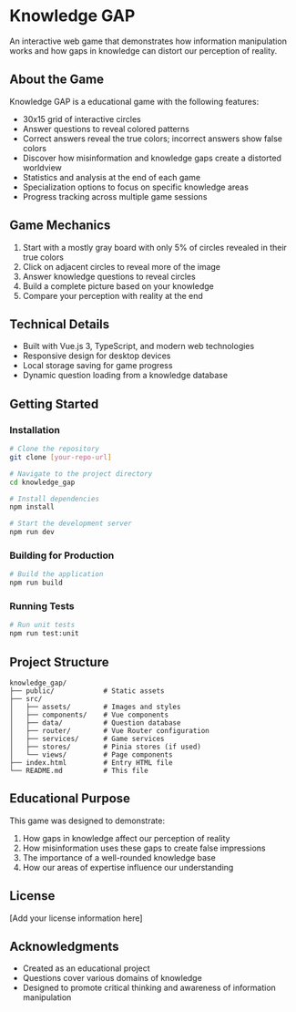 # Knowledge GAP

An interactive web game that demonstrates how information manipulation works and how gaps in knowledge can distort our perception of reality.

## About the Game

Knowledge GAP is a educational game with the following features:

- 30x15 grid of interactive circles
- Answer questions to reveal colored patterns
- Correct answers reveal the true colors; incorrect answers show false colors
- Discover how misinformation and knowledge gaps create a distorted worldview
- Statistics and analysis at the end of each game
- Specialization options to focus on specific knowledge areas
- Progress tracking across multiple game sessions

## Game Mechanics

1. Start with a mostly gray board with only 5% of circles revealed in their true colors
2. Click on adjacent circles to reveal more of the image
3. Answer knowledge questions to reveal circles
4. Build a complete picture based on your knowledge
5. Compare your perception with reality at the end

## Technical Details

- Built with Vue.js 3, TypeScript, and modern web technologies
- Responsive design for desktop devices
- Local storage saving for game progress
- Dynamic question loading from a knowledge database

## Getting Started

### Installation

```bash
# Clone the repository
git clone [your-repo-url]

# Navigate to the project directory
cd knowledge_gap

# Install dependencies
npm install

# Start the development server
npm run dev
```

### Building for Production

```bash
# Build the application
npm run build
```

### Running Tests

```bash
# Run unit tests
npm run test:unit
```

## Project Structure

```
knowledge_gap/
├── public/            # Static assets
├── src/
│   ├── assets/        # Images and styles
│   ├── components/    # Vue components
│   ├── data/          # Question database
│   ├── router/        # Vue Router configuration
│   ├── services/      # Game services
│   ├── stores/        # Pinia stores (if used)
│   └── views/         # Page components
├── index.html         # Entry HTML file
└── README.md          # This file
```

## Educational Purpose

This game was designed to demonstrate:

1. How gaps in knowledge affect our perception of reality
2. How misinformation uses these gaps to create false impressions
3. The importance of a well-rounded knowledge base
4. How our areas of expertise influence our understanding

## License

[Add your license information here]

## Acknowledgments

- Created as an educational project
- Questions cover various domains of knowledge
- Designed to promote critical thinking and awareness of information manipulation
